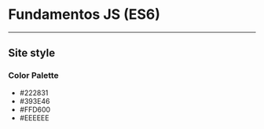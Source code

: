 <h1>Fundamentos JS (ES6)</h1>
<hr>
<p></p>
<h2 id="estilo">Site style</h2>
<h3>Color Palette</h3>
<ul>
  <li>#222831</li>  
  <li>#393E46</li>
  <li>#FFD600</li>
  <li>#EEEEEE</li>
</ul>
